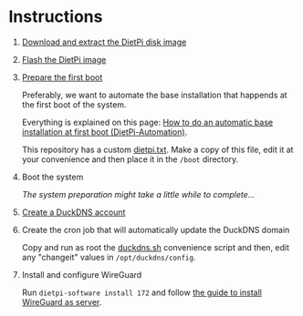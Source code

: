 # Instructions

1. [Download and extract the DietPi disk image](https://dietpi.com/docs/install/#1-download-and-extract-the-dietpi-disk-image)
2. [Flash the DietPi image](https://dietpi.com/docs/install/#2-flash-the-dietpi-image)
3. [Prepare the first boot](https://dietpi.com/docs/install/#3-prepare-the-first-boot)

    Preferably, we want to automate the base installation that happends at the first boot of the system.

    Everything is explained on this page: [How to do an automatic base installation at first boot (DietPi-Automation)](https://dietpi.com/docs/usage/#how-to-do-an-automatic-base-installation-at-first-boot-dietpi-automation).

    This repository has a custom [dietpi.txt](dietpi.txt).
    Make a copy of this file, edit it at your convenience and then place it in the `/boot` directory.

4. Boot the system

    *The system preparation might take a little while to complete...*

5. [Create a DuckDNS account](https://www.duckdns.org/)

6. Create the cron job that will automatically update the DuckDNS domain

    Copy and run as root the [duckdns.sh](duckdns.sh) convenience script and then, edit any "changeit" values in `/opt/duckdns/config`.

7. Install and configure WireGuard

    Run `dietpi-software install 172` and follow [the guide to install WireGuard as server](https://dietpi.com/docs/software/vpn/#wireguard).

